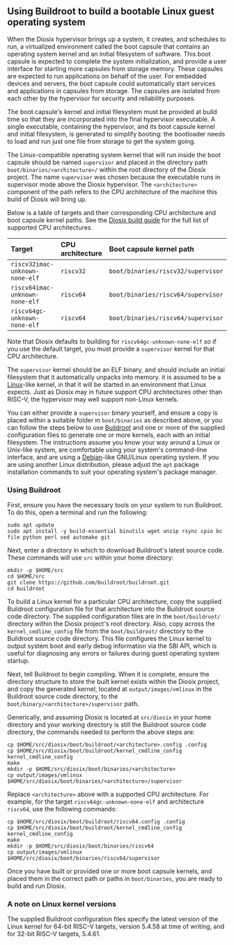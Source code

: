## Using Buildroot to build a bootable Linux guest operating system

When the Diosix hypervisor brings up a system, it creates, and schedules to run, a virtualized environment called the boot capsule that contains an operating system kernel and an initial filesystem of software. This boot capsule is expected to complete the system initialization, and provide a user interface for starting more capsules from storage memory. These capsules are expected to run applications on behalf of the user. For embedded devices and servers, the boot capsule could automatically start services and applications in capsules from storage. The capsules are isolated from each other by the hypervisor for security and reliability purposes.

The boot capsule's kernel and initial filesystem must be provided at build time so that they are incorporated into the final hypervisor executable. A single executable, containing the hypervisor, and its boot capsule kernel and initial filesystem, is generated to simplify booting: the bootloader needs to load and run just one file from storage to get the system going.

The Linux-compatible operating system kernel that will run inside the boot capsule should be named `supervisor` and placed in the directory path `boot/binaries/<architecture>/` within the root directory of the Diosix project. The name `supervisor` was chosen because the executable runs in supervisor mode above the Diosix hypervisor. The `<architecture>` component of the path refers to the CPU architecture of the machine this build of Diosix will bring up.

Below is a table of targets and their corresponding CPU architecture and boot capsule kernel paths. See the [Diosix build guide](building.md) for the full list of supported CPU architectures.

| Target                         | CPU architecture | Boot capsule kernel path           |
|:-------------------------------|:-----------------|:-----------------------------------|
| `riscv32imac-unknown-none-elf` | `riscv32`        | `boot/binaries/riscv32/supervisor` |
| `riscv64imac-unknown-none-elf` | `riscv64`        | `boot/binaries/riscv64/supervisor` |
| `riscv64gc-unknown-none-elf`   | `riscv64`        | `boot/binaries/riscv64/supervisor` |


Note that Diosix defaults to building for `riscv64gc-unknown-none-elf` so if you use the default target, you must provide a `supervisor` kernel for that CPU architecture.

The `supervisor` kernel should be an ELF binary, and should include an initial filesystem that it automatically unpacks into memory. it is assumed to be a [Linux](https://www.kernel.org/)-like kernel, in that it will be started in an environment that Linux expects. Just as Diosix may in future support CPU architectures other than RISC-V, the hypervisor may well support non-Linux kernels.

You can either provide a `supervisor` binary yourself, and ensure a copy is placed within a suitable folder in `boot/binaries` as described above, or you can follow the steps below to use [Buildroot](https://buildroot.org/) and one or more of the supplied configuration files to generate one or more kernels, each with an initial filesystem. The instructions assume you know your way around a Linux or Unix-like system, are comfortable using your system's command-line interface, and are using a [Debian](https://www.debian.org/)-like GNU/Linux operating system. If you are using another Linux distribution, please adjust the `apt` package installation commands to suit your operating system's package manager.

### Using Buildroot

First, ensure you have the necessary tools on your system to run Buildroot. To do this, open a terminal and run the following:

```
sudo apt update
sudo apt install -y build-essential binutils wget unzip rsync cpio bc file python perl sed automake git
```

Next, enter a directory in which to download Buildroot's latest source code. These commands will use `src` within your home directory:

```
mkdir -p $HOME/src
cd $HOME/src
git clone https://github.com/buildroot/buildroot.git
cd buildroot
```

To build a Linux kernel for a particular CPU architecture, copy the supplied Buildroot configuration file for that architecture into the Buildroot source code directory. The supplied configuration files are in the `boot/buildroot/` directory within the Diosix project's root directory. Also, copy across the `kernel_cmdline_config` file from the `boot/buildroot/` directory to the Buildroot source code directory. This file configures the Linux kernel to output system boot and early debug information via the SBI API, which is useful for diagnosing any errors or failures during guest operating system startup.

Next, tell Buildroot to begin compiling. When it is complete, ensure the directory structure to store the built kernel exists within the Diosix project, and copy the generated kernel, located at `output/images/vmlinux` in the Buildroot source code directory, to the `boot/binary/<architecture>/supervisor` path.

Generically, and assuming Diosix is located at `src/diosix` in your home directory and your working directory is still the Buildroot source code directory, the commands needed to perform the above steps are:

```
cp $HOME/src/diosix/boot/buildroot/<architecture>.config .config
cp $HOME/src/diosix/boot/buildroot/kernel_cmdline_config kernel_cmdline_config
make
mkdir -p $HOME/src/diosix/boot/binaries/<architecture>
cp output/images/vmlinux $HOME/src/diosix/boot/binaries/<architecture>/supervisor
```

Replace `<architecture>` above with a supported CPU architecture. For example, for the target `riscv64gc-unknown-none-elf` and architecture `riscv64`, use the following commands:

```
cp $HOME/src/diosix/boot/buildroot/riscv64.config .config
cp $HOME/src/diosix/boot/buildroot/kernel_cmdline_config kernel_cmdline_config
make
mkdir -p $HOME/src/diosix/boot/binaries/riscv64
cp output/images/vmlinux $HOME/src/diosix/boot/binaries/riscv64/supervisor
```

Once you have built or provided one or more boot capsule kernels, and placed them in the correct path or paths in `boot/binaries`, you are ready to build and run Diosix.

### A note on Linux kernel versions

The supplied Buildroot configuration files specify the latest version of the Linux kernel for 64-bit RISC-V targets, version 5.4.58 at time of writing, and for 32-bit RISC-V targets, 5.4.61.

